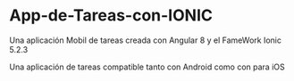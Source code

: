 # App-de-Tareas-con-IONIC
Una aplicación Mobil de tareas creada con Angular 8 y el FameWork Ionic 5.2.3

Una aplicación de tareas compatible tanto con Android como con para iOS

